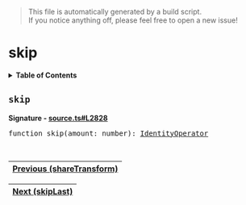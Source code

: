 > This file is automatically generated by a build script.<br>If you notice anything off, please feel free to open a new issue!

# skip

<details><summary><b>Table of Contents</b></summary>

1. [<code>skip</code>](#skip)</details>

## <a name="skip"></a><code>skip</code>

<b>Signature - [source.ts#L2828](..\/..\/packages\/core\/src\/source.ts#L2828)</b>

<pre>function skip(amount: number): <a href="001-IdentityOperator.md#IdentityOperator">IdentityOperator</a></pre><br>

| [Previous \(shareTransform\)](070-shareTransform.md#readme) |
| --- |

<div align="right">

| [Next \(skipLast\)](072-skipLast.md#readme) |
| --- |
</div>
